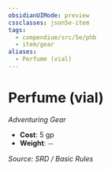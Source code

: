 ```yaml
---
obsidianUIMode: preview
cssclasses: json5e-item
tags:
  - compendium/src/5e/phb
  - item/gear
aliases:
  - Perfume (vial)
---
```

# Perfume (vial)
*Adventuring Gear*  

- **Cost**: 5 gp
- **Weight**: ⏤

*Source: SRD / Basic Rules*